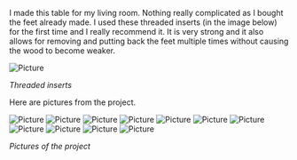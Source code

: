 I made this table for my living room. Nothing really complicated as I bought the feet already made. I used these threaded inserts (in the image below) for the first time and I really recommend it. It is very strong and it also allows for removing and putting back the feet multiple times without causing the wood to become weaker.

![Picture](assets/posts/2020-04-12-table/insert.webp "Picture")

*Threaded inserts*

Here are pictures from the project.

![Picture](assets/posts/2020-04-12-table/1.webp "Picture")
![Picture](assets/posts/2020-04-12-table/2.webp "Picture")
![Picture](assets/posts/2020-04-12-table/3.webp "Picture")
![Picture](assets/posts/2020-04-12-table/4.webp "Picture")
![Picture](assets/posts/2020-04-12-table/5.webp "Picture")
![Picture](assets/posts/2020-04-12-table/6.webp "Picture")
![Picture](assets/posts/2020-04-12-table/7.webp "Picture")
![Picture](assets/posts/2020-04-12-table/10.webp "Picture")
![Picture](assets/posts/2020-04-12-table/11.webp "Picture")
![Picture](assets/posts/2020-04-12-table/15.webp "Picture")
![Picture](assets/posts/2020-04-12-table/16.webp "Picture")

*Pictures of the project*